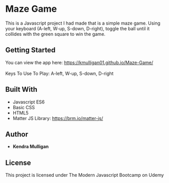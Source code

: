 # Maze Game

This is a Javascript project I had made that is a simple maze game. Using your keyboard (A-left, W-up, S-down, D-right), toggle the ball until it collides with the green square to win the game.

## Getting Started

You can view the app here: https://kmulligan01.github.io/Maze-Game/ <br> <br>
Keys To Use To Play:
A-left, W-up, S-down, D-right

## Built With

* Javascript ES6
* Basic CSS
* HTML5
* Matter JS Library: https://brm.io/matter-js/ 

## Author

* **Kendra Mulligan** 

## License

This project is licensed under The Modern Javascript Bootcamp on Udemy
